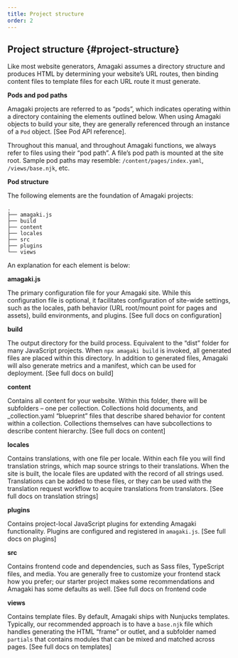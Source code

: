 ```yaml
---
title: Project structure
order: 2
---
```

## Project structure {#project-structure}

Like most website generators, Amagaki assumes a directory structure and produces
HTML by determining your website’s URL routes, then binding content files to
template files for each URL route it must generate.

**Pods and pod paths**

Amagaki projects are referred to as “pods”, which indicates operating within a
directory containing the elements outlined below. When using Amagaki objects to
build your site, they are generally referenced through an instance of a `Pod`
object. [See Pod API reference].

Throughout this manual, and throughout Amagaki functions, we always refer to
files using their “pod path”. A file’s pod path is mounted at the site root.
Sample pod paths may resemble: `/content/pages/index.yaml`, `/views/base.njk`,
etc.

**Pod structure**

The following elements are the foundation of Amagaki projects:


```
.
├── amagaki.js
├── build
├── content
├── locales
├── src
├── plugins
└── views
```


An explanation for each element is below:

**amagaki.js**

The primary configuration file for your Amagaki site. While this configuration
file is optional, it facilitates configuration of site-wide settings, such as
the locales, path behavior (URL root/mount point for pages and assets), build
environments, and plugins. [See full docs on configuration]

**build**

The output directory for the build process. Equivalent to the “dist” folder for
many JavaScript projects. When `npx amagaki build` is invoked, all generated
files are placed within this directory. In addition to generated files, Amagaki
will also generate metrics and a manifest, which can be used for deployment.
[See full docs on build]

**content**

Contains all content for your website. Within this folder, there will be
subfolders – one per collection. Collections hold documents, and
_collection.yaml “blueprint” files that describe shared behavior for content
within a collection. Collections themselves can have subcollections to describe
content hierarchy. [See full docs on content]

**locales**

Contains translations, with one file per locale. Within each file you will find
translation strings, which map source strings to their translations. When the
site is built, the locale files are updated with the record of all strings used.
Translations can be added to these files, or they can be used with the
translation request workflow to acquire translations from translators. [See full
docs on translation strings]

**plugins**

Contains project-local JavaScript plugins for extending Amagaki functionality.
Plugins are configured and registered in `amagaki.js`. [See full docs on
plugins]

**src**

Contains frontend code and dependencies, such as Sass files, TypeScript files,
and media. You are generally free to customize your frontend stack how you
prefer; our starter project makes some recommendations and Amagaki has some
defaults as well. [See full docs on frontend code

**views**

Contains template files. By default, Amagaki ships with Nunjucks templates.
Typically, our recommended approach is to have a `base.njk` file which handles
generating the HTML “frame” or outlet, and a subfolder named `partials` that
contains modules that can be mixed and matched across pages. [See full docs on
templates]